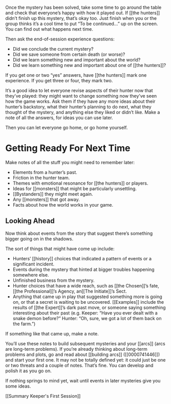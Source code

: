 
Once the mystery has been solved, take some time to go around the table and check that everyone’s happy with how it played out. If [[the hunters]] didn’t finish up this mystery, that’s okay too. Just finish when you or the group thinks it’s a cool time to put “To be continued...” up on the screen. You can find out what happens next time.

Then ask the end-of-session experience questions:

- Did we conclude the current mystery?
- Did we save someone from certain death (or worse)?
- Did we learn something new and important about the world?
- Did we learn something new and important about one of [[the hunters]]?

If you get one or two “yes” answers, have [[the hunters]] mark one experience. If you get three or four, they mark two.

It’s a good idea to let everyone revise aspects of their hunter now that they’ve played: they might want to change something now they’ve seen how the game works. Ask them if they have any more ideas about their hunter’s backstory, what their hunter’s planning to do next, what they thought of the mystery, and anything else they liked or didn’t like. Make a note of all the answers, for ideas you can use later.

Then you can let everyone go home, or go home yourself.

# Getting Ready For Next Time

Make notes of all the stuff you might need to remember later:

- Elements from a hunter’s past.
- Friction in the hunter team.
- Themes with emotional resonance for [[the hunters]] or players.
- Ideas for [[monsters]] that might be particularly unsettling.
- [[Bystanders]] they might meet again.
- Any [[monsters]] that got away.
- Facts about how the world works in your game.

## Looking Ahead

Now think about events from the story that suggest there’s something bigger going on in the shadows.

The sort of things that might have come up include:

- Hunters’ [[history]] choices that indicated a pattern of events or a significant incident.
- Events during the mystery that hinted at bigger troubles happening somewhere else.
- Unfinished business from the mystery.
- Hunter choices that have a wide reach, such as [[the Chosen]]’s fate, [[the Professional]]’s Agency, an[[The Initiate]]’s Sect.
- Anything that came up in play that suggested something more is going on, or that a secret is waiting to be uncovered. [[Examples]] include the results of [[the Expert]]’s dark past move, or someone saying something interesting about their past (e.g. Keeper: “Have you ever dealt with a snake demon before?” Hunter: “Oh, sure, we got a lot of them back on the farm.”)

If something like that came up, make a note.

You’ll use these notes to build subsequent mysteries and your [[arcs]] (arcs are long-term problems). If you’re already thinking about long-term problems and plots, go and read about [[building arcs]] ([[0000741446]]) and start your first one. It may not be totally defined yet: it could just be one or two threats and a couple of notes. That’s fine. You can develop and polish it as you go on.

If nothing springs to mind yet, wait until events in later mysteries give you some ideas.

[[Summary Keeper's First Session]]
